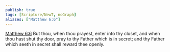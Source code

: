 ```yaml
---
publish: true
tags: [Scripture/NewT, noGraph]
aliases: ["Matthew 6:6"]
---
```

[Matthew 6:6](https://churchofjesuschrist.org/study/scriptures/nt/matt/6?lang=eng&id=p6#p6) But thou, when thou prayest, enter into thy closet, and when thou hast shut thy door, pray to thy Father which is in secret; and thy Father which seeth in secret shall reward thee openly.
